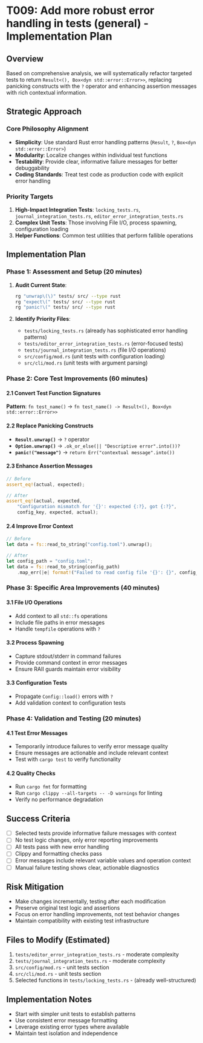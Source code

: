 # T009: Add more robust error handling in tests (general) - Implementation Plan

## Overview
Based on comprehensive analysis, we will systematically refactor targeted tests to return `Result<(), Box<dyn std::error::Error>>`, replacing panicking constructs with the `?` operator and enhancing assertion messages with rich contextual information.

## Strategic Approach

### Core Philosophy Alignment
- **Simplicity**: Use standard Rust error handling patterns (`Result`, `?`, `Box<dyn std::error::Error>`)
- **Modularity**: Localize changes within individual test functions
- **Testability**: Provide clear, informative failure messages for better debuggability
- **Coding Standards**: Treat test code as production code with explicit error handling

### Priority Targets
1. **High-Impact Integration Tests**: `locking_tests.rs`, `journal_integration_tests.rs`, `editor_error_integration_tests.rs`
2. **Complex Unit Tests**: Those involving File I/O, process spawning, configuration loading
3. **Helper Functions**: Common test utilities that perform fallible operations

## Implementation Plan

### Phase 1: Assessment and Setup (20 minutes)
1. **Audit Current State**:
   ```bash
   rg "unwrap\(\)" tests/ src/ --type rust
   rg "expect\(" tests/ src/ --type rust  
   rg "panic!\(" tests/ src/ --type rust
   ```

2. **Identify Priority Files**:
   - `tests/locking_tests.rs` (already has sophisticated error handling patterns)
   - `tests/editor_error_integration_tests.rs` (error-focused tests)
   - `tests/journal_integration_tests.rs` (file I/O operations)
   - `src/config/mod.rs` (unit tests with configuration loading)
   - `src/cli/mod.rs` (unit tests with argument parsing)

### Phase 2: Core Test Improvements (60 minutes)

#### 2.1 Convert Test Function Signatures
**Pattern**: `fn test_name()` → `fn test_name() -> Result<(), Box<dyn std::error::Error>>`

#### 2.2 Replace Panicking Constructs
- **`Result.unwrap()`** → `?` operator
- **`Option.unwrap()`** → `.ok_or_else(|| "Descriptive error".into())?`
- **`panic!("message")`** → `return Err("contextual message".into())`

#### 2.3 Enhance Assertion Messages
```rust
// Before
assert_eq!(actual, expected);

// After  
assert_eq!(actual, expected, 
    "Configuration mismatch for '{}': expected {:?}, got {:?}", 
    config_key, expected, actual);
```

#### 2.4 Improve Error Context
```rust
// Before
let data = fs::read_to_string("config.toml").unwrap();

// After
let config_path = "config.toml";
let data = fs::read_to_string(config_path)
    .map_err(|e| format!("Failed to read config file '{}': {}", config_path, e))?;
```

### Phase 3: Specific Area Improvements (40 minutes)

#### 3.1 File I/O Operations
- Add context to all `std::fs` operations
- Include file paths in error messages
- Handle `tempfile` operations with `?`

#### 3.2 Process Spawning
- Capture stdout/stderr in command failures
- Provide command context in error messages
- Ensure RAII guards maintain error visibility

#### 3.3 Configuration Tests
- Propagate `Config::load()` errors with `?`
- Add validation context to configuration tests

### Phase 4: Validation and Testing (20 minutes)

#### 4.1 Test Error Messages
- Temporarily introduce failures to verify error message quality
- Ensure messages are actionable and include relevant context
- Test with `cargo test` to verify functionality

#### 4.2 Quality Checks
- Run `cargo fmt` for formatting
- Run `cargo clippy --all-targets -- -D warnings` for linting
- Verify no performance degradation

## Success Criteria
- [ ] Selected tests provide informative failure messages with context
- [ ] No test logic changes, only error reporting improvements
- [ ] All tests pass with new error handling
- [ ] Clippy and formatting checks pass
- [ ] Error messages include relevant variable values and operation context
- [ ] Manual failure testing shows clear, actionable diagnostics

## Risk Mitigation
- Make changes incrementally, testing after each modification
- Preserve original test logic and assertions
- Focus on error handling improvements, not test behavior changes
- Maintain compatibility with existing test infrastructure

## Files to Modify (Estimated)
1. `tests/editor_error_integration_tests.rs` - moderate complexity
2. `tests/journal_integration_tests.rs` - moderate complexity  
3. `src/config/mod.rs` - unit tests section
4. `src/cli/mod.rs` - unit tests section
5. Selected functions in `tests/locking_tests.rs` - (already well-structured)

## Implementation Notes
- Start with simpler unit tests to establish patterns
- Use consistent error message formatting
- Leverage existing error types where available
- Maintain test isolation and independence